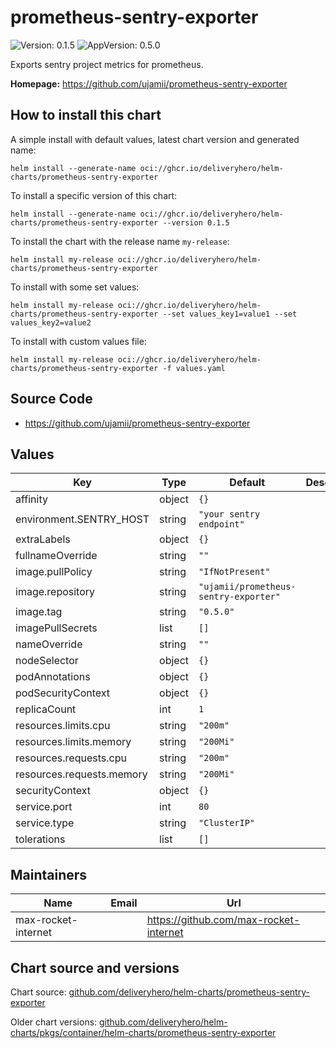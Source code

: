 # prometheus-sentry-exporter

![Version: 0.1.5](https://img.shields.io/badge/Version-0.1.5-informational?style=flat-square) ![AppVersion: 0.5.0](https://img.shields.io/badge/AppVersion-0.5.0-informational?style=flat-square)

Exports sentry project metrics for prometheus.

**Homepage:** <https://github.com/ujamii/prometheus-sentry-exporter>

## How to install this chart

A simple install with default values, latest chart version and generated name:

```console
helm install --generate-name oci://ghcr.io/deliveryhero/helm-charts/prometheus-sentry-exporter
```

To install a specific version of this chart:

```console
helm install --generate-name oci://ghcr.io/deliveryhero/helm-charts/prometheus-sentry-exporter --version 0.1.5
```

To install the chart with the release name `my-release`:

```console
helm install my-release oci://ghcr.io/deliveryhero/helm-charts/prometheus-sentry-exporter
```

To install with some set values:

```console
helm install my-release oci://ghcr.io/deliveryhero/helm-charts/prometheus-sentry-exporter --set values_key1=value1 --set values_key2=value2
```

To install with custom values file:

```console
helm install my-release oci://ghcr.io/deliveryhero/helm-charts/prometheus-sentry-exporter -f values.yaml
```

## Source Code

* <https://github.com/ujamii/prometheus-sentry-exporter>

## Values

| Key | Type | Default | Description |
|-----|------|---------|-------------|
| affinity | object | `{}` |  |
| environment.SENTRY_HOST | string | `"your sentry endpoint"` |  |
| extraLabels | object | `{}` |  |
| fullnameOverride | string | `""` |  |
| image.pullPolicy | string | `"IfNotPresent"` |  |
| image.repository | string | `"ujamii/prometheus-sentry-exporter"` |  |
| image.tag | string | `"0.5.0"` |  |
| imagePullSecrets | list | `[]` |  |
| nameOverride | string | `""` |  |
| nodeSelector | object | `{}` |  |
| podAnnotations | object | `{}` |  |
| podSecurityContext | object | `{}` |  |
| replicaCount | int | `1` |  |
| resources.limits.cpu | string | `"200m"` |  |
| resources.limits.memory | string | `"200Mi"` |  |
| resources.requests.cpu | string | `"200m"` |  |
| resources.requests.memory | string | `"200Mi"` |  |
| securityContext | object | `{}` |  |
| service.port | int | `80` |  |
| service.type | string | `"ClusterIP"` |  |
| tolerations | list | `[]` |  |

## Maintainers

| Name | Email | Url |
| ---- | ------ | --- |
| max-rocket-internet |  | <https://github.com/max-rocket-internet> |

## Chart source and versions

Chart source: [github.com/deliveryhero/helm-charts/prometheus-sentry-exporter](https://github.com/deliveryhero/helm-charts/tree/master/stable/prometheus-sentry-exporter)

Older chart versions: [github.com/deliveryhero/helm-charts/pkgs/container/helm-charts/prometheus-sentry-exporter](https://github.com/deliveryhero/helm-charts/pkgs/container/helm-charts%2Fprometheus-sentry-exporter)
